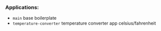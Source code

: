 ### Applications:

- `main` base boilerplate
- `temperature-converter` temperature converter app celsius/fahrenheit
